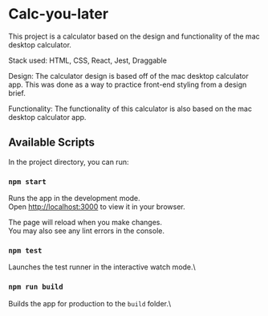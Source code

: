 # Calc-you-later

This project is a calculator based on the design and functionality of the mac desktop calculator.

Stack used: HTML, CSS, React, Jest, Draggable

Design: The calculator design is based off of the mac desktop calculator app. This was done as a way to practice front-end styling from a design brief.

Functionality: The functionality of this calculator is also based on the mac desktop calculator app.

## Available Scripts

In the project directory, you can run:

### `npm start`

Runs the app in the development mode.\
Open [http://localhost:3000](http://localhost:3000) to view it in your browser.

The page will reload when you make changes.\
You may also see any lint errors in the console.

### `npm test`

Launches the test runner in the interactive watch mode.\

### `npm run build`

Builds the app for production to the `build` folder.\
